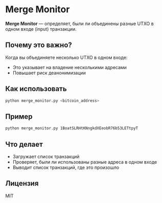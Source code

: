 # Merge Monitor

**Merge Monitor** — определяет, были ли объединены разные UTXO в одном входе (input) транзакции.

## Почему это важно?

Когда вы объединяете несколько UTXO в одном входе:
- Это указывает на владение несколькими адресами
- Повышает риск деанонимизации

## Как использовать

```bash
python merge_monitor.py <bitcoin_address>
```

## Пример

```bash
python merge_monitor.py 1BoatSLRHtKNngkdXEeobR76b53LETtpyT
```

## Что делает

- Загружает список транзакций
- Проверяет, были ли использованы разные адреса в одном входе
- Выводит список транзакций, где это произошло

## Лицензия

MIT
